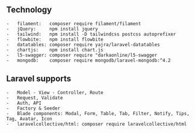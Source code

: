 ##  Technology
    -   filament:   composer require filament/filament
    -   jQuery:     npm install jquery
    -   tailwind:   npm install -D tailwindcss postcss autoprefixer
    -   flowbite:   npm install flowbite
    -   datatables: composer require yajra/laravel-datatables
    -   chartjs:    npm install chart.js
    -   l5-swagger: composer require "darkaonline/l5-swagger
    -   mongodb:    composer require mongodb/laravel-mongodb:^4.2


##  Laravel supports
    -   Model - View - Controller, Route
    -   Request, Validate
    -   Auth, API
    -   Factory & Seeder
    -   Blade components: Modal, Form, Table, Tab, Filter, Notify, Tips, Tag, Avatar, Icon
    -   laravelcollective/html: composer require laravelcollective/html
